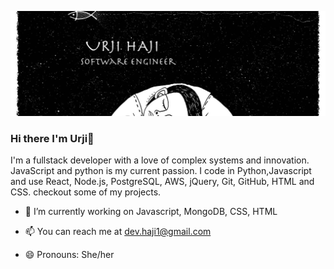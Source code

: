 
![img.jpeg](img.jpeg)







### Hi there I'm Urji👋


I'm a fullstack developer with a love of complex systems and innovation. JavaScript and python is my current passion. I code in Python,Javascript and use React, Node.js, PostgreSQL, AWS, jQuery, Git, GitHub, HTML and CSS. 
checkout some of my projects.

- 🔭 I’m currently working on Javascript, MongoDB, CSS, HTML

- 📫 You can reach me at dev.haji1@gmail.com
- 😄 Pronouns: She/her

